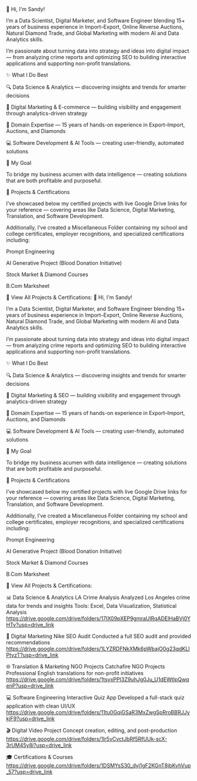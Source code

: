 👋 Hi, I'm Sandy!

I’m a Data Scientist, Digital Marketer, and Software Engineer blending 15+ years of business experience in Import–Export, Online Reverse Auctions, Natural Diamond Trade, and Global Marketing with modern AI and Data Analytics skills.

I’m passionate about turning data into strategy and ideas into digital impact — from analyzing crime reports and optimizing SEO to building interactive applications and supporting non-profit translations.

✨ What I Do Best

🔍 Data Science & Analytics — discovering insights and trends for smarter decisions

🚀 Digital Marketing & E-commerce — building visibility and engagement through analytics-driven strategy

💎 Domain Expertise — 15 years of hands-on experience in Export–Import, Auctions, and Diamonds

💻 Software Development & AI Tools — creating user-friendly, automated solutions

🎯 My Goal

To bridge my business acumen with data intelligence — creating solutions that are both profitable and purposeful.

📂 Projects & Certifications

I’ve showcased below my certified projects with live Google Drive links for your reference — covering areas like Data Science, Digital Marketing, Translation, and Software Development.

Additionally, I’ve created a Miscellaneous Folder containing my school and college certificates, employer recognitions, and specialized certifications including:

Prompt Engineering

AI Generative Project (Blood Donation Initiative)

Stock Market & Diamond Courses

B.Com Marksheet

🔗 View All Projects & Certifications:
👋 Hi, I'm Sandy!

I’m a Data Scientist, Digital Marketer, and Software Engineer blending 15+ years of business experience in Import–Export, Online Reverse Auctions, Natural Diamond Trade, and Global Marketing with modern AI and Data Analytics skills.

I’m passionate about turning data into strategy and ideas into digital impact — from analyzing crime reports and optimizing SEO to building interactive applications and supporting non-profit translations.

✨ What I Do Best

🔍 Data Science & Analytics — discovering insights and trends for smarter decisions

🚀 Digital Marketing & SEO — building visibility and engagement through analytics-driven strategy

💎 Domain Expertise — 15 years of hands-on experience in Export–Import, Auctions, and Diamonds

💻 Software Development & AI Tools — creating user-friendly, automated solutions

🎯 My Goal

To bridge my business acumen with data intelligence — creating solutions that are both profitable and purposeful.

📂 Projects & Certifications

I’ve showcased below my certified projects with live Google Drive links for your reference — covering areas like Data Science, Digital Marketing, Translation, and Software Development.

Additionally, I’ve created a Miscellaneous Folder containing my school and college certificates, employer recognitions, and specialized certifications including:

Prompt Engineering

AI Generative Project (Blood Donation Initiative)

Stock Market & Diamond Courses

B.Com Marksheet

🔗 View All Projects & Certifications:

📊 Data Science & Analytics
LA Crime Analysis
Analyzed Los Angeles crime data for trends and insights
Tools: Excel, Data Visualization, Statistical Analysis
https://drive.google.com/drive/folders/17IX09pXEP9gmraUlRqADElHaBVj0YHTv?usp=drive_link

🎯 Digital Marketing
Nike SEO Audit
Conducted a full SEO audit and provided recommendations
https://drive.google.com/drive/folders/1LYZRDFNkXMk6pWbajO0g23qdKLIPtyzT?usp=drive_link

🌐 Translation & Marketing NGO Projects
Catchafire NGO Projects
Professional English translations for non-profit initiatives
https://drive.google.com/drive/folders/1tsyxPPI3Z9uhJg0Ju_U1dEWtIpQwqenP?usp=drive_link

💻 Software Engineering
Interactive Quiz App
Developed a full-stack quiz application with clean UI/UX
https://drive.google.com/drive/folders/11tu0GqiGSaR3MxZwgSpRroBBRJJykjF9?usp=drive_link

🎬 Digital Video Project
Concept creation, editing, and post-production
https://drive.google.com/drive/folders/1Ir5vCvctJbRf5RfUUk-scX-3rUM45y8i?usp=drive_link

🎓 Certifications & Courses
https://drive.google.com/drive/folders/1DSMYsS30_dyi1gF2KGnT8jbKvhVup_57?usp=drive_link

